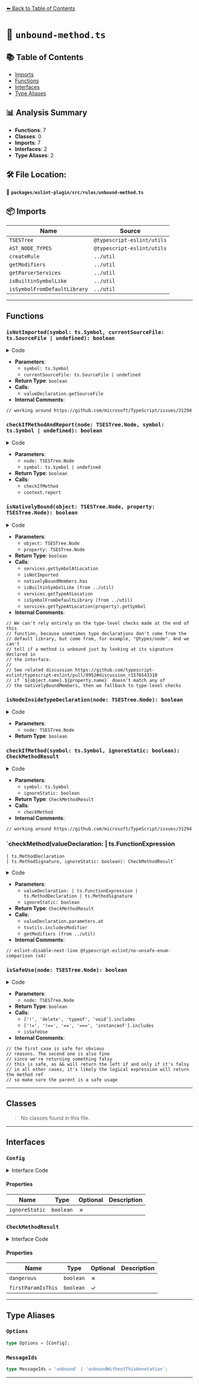 [⬅️ Back to Table of Contents](../../../../index.md)

# 📄 `unbound-method.ts`

## 📚 Table of Contents

- [Imports](#imports)
- [Functions](#functions)
- [Interfaces](#interfaces)
- [Type Aliases](#type-aliases)

## 📊 Analysis Summary

- **Functions**: 7
- **Classes**: 0
- **Imports**: 7
- **Interfaces**: 2
- **Type Aliases**: 2

## 🛠️ File Location:
📂 **`packages/eslint-plugin/src/rules/unbound-method.ts`**

## 📦 Imports

| Name | Source |
|------|--------|
| `TSESTree` | `@typescript-eslint/utils` |
| `AST_NODE_TYPES` | `@typescript-eslint/utils` |
| `createRule` | `../util` |
| `getModifiers` | `../util` |
| `getParserServices` | `../util` |
| `isBuiltinSymbolLike` | `../util` |
| `isSymbolFromDefaultLibrary` | `../util` |


---

## Functions

### `isNotImported(symbol: ts.Symbol, currentSourceFile: ts.SourceFile | undefined): boolean`

<details><summary>Code</summary>

```ts
(
  symbol: ts.Symbol,
  currentSourceFile: ts.SourceFile | undefined,
): boolean => {
  const { valueDeclaration } = symbol;
  if (!valueDeclaration) {
    // working around https://github.com/microsoft/TypeScript/issues/31294
    return false;
  }

  return (
    !!currentSourceFile &&
    currentSourceFile !== valueDeclaration.getSourceFile()
  );
}
```
</details>

- **Parameters**:
  - `symbol: ts.Symbol`
  - `currentSourceFile: ts.SourceFile | undefined`
- **Return Type**: `boolean`
- **Calls**:
  - `valueDeclaration.getSourceFile`
- **Internal Comments**:
```
// working around https://github.com/microsoft/TypeScript/issues/31294
```

### `checkIfMethodAndReport(node: TSESTree.Node, symbol: ts.Symbol | undefined): boolean`

<details><summary>Code</summary>

```ts
function checkIfMethodAndReport(
      node: TSESTree.Node,
      symbol: ts.Symbol | undefined,
    ): boolean {
      if (!symbol) {
        return false;
      }

      const { dangerous, firstParamIsThis } = checkIfMethod(
        symbol,
        ignoreStatic,
      );
      if (dangerous) {
        context.report({
          node,
          messageId:
            firstParamIsThis === false
              ? 'unboundWithoutThisAnnotation'
              : 'unbound',
        });
        return true;
      }
      return false;
    }
```
</details>

- **Parameters**:
  - `node: TSESTree.Node`
  - `symbol: ts.Symbol | undefined`
- **Return Type**: `boolean`
- **Calls**:
  - `checkIfMethod`
  - `context.report`
### `isNativelyBound(object: TSESTree.Node, property: TSESTree.Node): boolean`

<details><summary>Code</summary>

```ts
function isNativelyBound(
      object: TSESTree.Node,
      property: TSESTree.Node,
    ): boolean {
      // We can't rely entirely on the type-level checks made at the end of this
      // function, because sometimes type declarations don't come from the
      // default library, but come from, for example, "@types/node". And we can't
      // tell if a method is unbound just by looking at its signature declared in
      // the interface.
      //
      // See related discussion https://github.com/typescript-eslint/typescript-eslint/pull/8952#discussion_r1576543310
      if (
        object.type === AST_NODE_TYPES.Identifier &&
        property.type === AST_NODE_TYPES.Identifier
      ) {
        const objectSymbol = services.getSymbolAtLocation(object);
        const notImported =
          objectSymbol != null &&
          isNotImported(objectSymbol, currentSourceFile);

        if (
          notImported &&
          nativelyBoundMembers.has(`${object.name}.${property.name}`)
        ) {
          return true;
        }
      }

      // if `${object.name}.${property.name}` doesn't match any of
      // the nativelyBoundMembers, then we fallback to type-level checks
      return (
        isBuiltinSymbolLike(
          services.program,
          services.getTypeAtLocation(object),
          SUPPORTED_GLOBAL_TYPES,
        ) &&
        isSymbolFromDefaultLibrary(
          services.program,
          services.getTypeAtLocation(property).getSymbol(),
        )
      );
    }
```
</details>

- **Parameters**:
  - `object: TSESTree.Node`
  - `property: TSESTree.Node`
- **Return Type**: `boolean`
- **Calls**:
  - `services.getSymbolAtLocation`
  - `isNotImported`
  - `nativelyBoundMembers.has`
  - `isBuiltinSymbolLike (from ../util)`
  - `services.getTypeAtLocation`
  - `isSymbolFromDefaultLibrary (from ../util)`
  - `services.getTypeAtLocation(property).getSymbol`
- **Internal Comments**:
```
// We can't rely entirely on the type-level checks made at the end of this
// function, because sometimes type declarations don't come from the
// default library, but come from, for example, "@types/node". And we can't
// tell if a method is unbound just by looking at its signature declared in
// the interface.
//
// See related discussion https://github.com/typescript-eslint/typescript-eslint/pull/8952#discussion_r1576543310
// if `${object.name}.${property.name}` doesn't match any of
// the nativelyBoundMembers, then we fallback to type-level checks
```

### `isNodeInsideTypeDeclaration(node: TSESTree.Node): boolean`

<details><summary>Code</summary>

```ts
function isNodeInsideTypeDeclaration(node: TSESTree.Node): boolean {
  let parent: TSESTree.Node | undefined = node;
  while ((parent = parent.parent)) {
    if (
      (parent.type === AST_NODE_TYPES.ClassDeclaration && parent.declare) ||
      parent.type === AST_NODE_TYPES.TSAbstractMethodDefinition ||
      parent.type === AST_NODE_TYPES.TSDeclareFunction ||
      parent.type === AST_NODE_TYPES.TSFunctionType ||
      parent.type === AST_NODE_TYPES.TSInterfaceDeclaration ||
      parent.type === AST_NODE_TYPES.TSTypeAliasDeclaration ||
      (parent.type === AST_NODE_TYPES.VariableDeclaration && parent.declare)
    ) {
      return true;
    }
  }
  return false;
}
```
</details>

- **Parameters**:
  - `node: TSESTree.Node`
- **Return Type**: `boolean`
### `checkIfMethod(symbol: ts.Symbol, ignoreStatic: boolean): CheckMethodResult`

<details><summary>Code</summary>

```ts
function checkIfMethod(
  symbol: ts.Symbol,
  ignoreStatic: boolean,
): CheckMethodResult {
  const { valueDeclaration } = symbol;
  if (!valueDeclaration) {
    // working around https://github.com/microsoft/TypeScript/issues/31294
    return { dangerous: false };
  }

  switch (valueDeclaration.kind) {
    case ts.SyntaxKind.PropertyDeclaration:
      return {
        dangerous:
          (valueDeclaration as ts.PropertyDeclaration).initializer?.kind ===
          ts.SyntaxKind.FunctionExpression,
      };
    case ts.SyntaxKind.PropertyAssignment: {
      const assignee = (valueDeclaration as ts.PropertyAssignment).initializer;
      if (assignee.kind !== ts.SyntaxKind.FunctionExpression) {
        return {
          dangerous: false,
        };
      }
      return checkMethod(assignee as ts.FunctionExpression, ignoreStatic);
    }
    case ts.SyntaxKind.MethodDeclaration:
    case ts.SyntaxKind.MethodSignature: {
      return checkMethod(
        valueDeclaration as ts.MethodDeclaration | ts.MethodSignature,
        ignoreStatic,
      );
    }
  }

  return { dangerous: false };
}
```
</details>

- **Parameters**:
  - `symbol: ts.Symbol`
  - `ignoreStatic: boolean`
- **Return Type**: `CheckMethodResult`
- **Calls**:
  - `checkMethod`
- **Internal Comments**:
```
// working around https://github.com/microsoft/TypeScript/issues/31294
```

### `checkMethod(valueDeclaration: | ts.FunctionExpression
    | ts.MethodDeclaration
    | ts.MethodSignature, ignoreStatic: boolean): CheckMethodResult`

<details><summary>Code</summary>

```ts
function checkMethod(
  valueDeclaration:
    | ts.FunctionExpression
    | ts.MethodDeclaration
    | ts.MethodSignature,
  ignoreStatic: boolean,
): CheckMethodResult {
  const firstParam = valueDeclaration.parameters.at(0);
  const firstParamIsThis =
    firstParam?.name.kind === ts.SyntaxKind.Identifier &&
    // eslint-disable-next-line @typescript-eslint/no-unsafe-enum-comparison
    firstParam.name.escapedText === 'this';
  const thisArgIsVoid =
    firstParamIsThis && firstParam.type?.kind === ts.SyntaxKind.VoidKeyword;

  return {
    dangerous:
      !thisArgIsVoid &&
      !(
        ignoreStatic &&
        tsutils.includesModifier(
          getModifiers(valueDeclaration),
          ts.SyntaxKind.StaticKeyword,
        )
      ),
    firstParamIsThis,
  };
}
```
</details>

- **Parameters**:
  - `valueDeclaration: | ts.FunctionExpression
    | ts.MethodDeclaration
    | ts.MethodSignature`
  - `ignoreStatic: boolean`
- **Return Type**: `CheckMethodResult`
- **Calls**:
  - `valueDeclaration.parameters.at`
  - `tsutils.includesModifier`
  - `getModifiers (from ../util)`
- **Internal Comments**:
```
// eslint-disable-next-line @typescript-eslint/no-unsafe-enum-comparison (x4)
```

### `isSafeUse(node: TSESTree.Node): boolean`

<details><summary>Code</summary>

```ts
function isSafeUse(node: TSESTree.Node): boolean {
  const parent = node.parent;

  switch (parent?.type) {
    case AST_NODE_TYPES.IfStatement:
    case AST_NODE_TYPES.ForStatement:
    case AST_NODE_TYPES.MemberExpression:
    case AST_NODE_TYPES.SwitchStatement:
    case AST_NODE_TYPES.UpdateExpression:
    case AST_NODE_TYPES.WhileStatement:
      return true;

    case AST_NODE_TYPES.CallExpression:
      return parent.callee === node;

    case AST_NODE_TYPES.ConditionalExpression:
      return parent.test === node;

    case AST_NODE_TYPES.TaggedTemplateExpression:
      return parent.tag === node;

    case AST_NODE_TYPES.UnaryExpression:
      // the first case is safe for obvious
      // reasons. The second one is also fine
      // since we're returning something falsy
      return ['!', 'delete', 'typeof', 'void'].includes(parent.operator);

    case AST_NODE_TYPES.BinaryExpression:
      return ['!=', '!==', '==', '===', 'instanceof'].includes(parent.operator);

    case AST_NODE_TYPES.AssignmentExpression:
      return (
        parent.operator === '=' &&
        (node === parent.left ||
          (node.type === AST_NODE_TYPES.MemberExpression &&
            node.object.type === AST_NODE_TYPES.Super &&
            parent.left.type === AST_NODE_TYPES.MemberExpression &&
            parent.left.object.type === AST_NODE_TYPES.ThisExpression))
      );

    case AST_NODE_TYPES.ChainExpression:
    case AST_NODE_TYPES.TSNonNullExpression:
    case AST_NODE_TYPES.TSAsExpression:
    case AST_NODE_TYPES.TSTypeAssertion:
      return isSafeUse(parent);

    case AST_NODE_TYPES.LogicalExpression:
      if (parent.operator === '&&' && parent.left === node) {
        // this is safe, as && will return the left if and only if it's falsy
        return true;
      }

      // in all other cases, it's likely the logical expression will return the method ref
      // so make sure the parent is a safe usage
      return isSafeUse(parent);
  }

  return false;
}
```
</details>

- **Parameters**:
  - `node: TSESTree.Node`
- **Return Type**: `boolean`
- **Calls**:
  - `['!', 'delete', 'typeof', 'void'].includes`
  - `['!=', '!==', '==', '===', 'instanceof'].includes`
  - `isSafeUse`
- **Internal Comments**:
```
// the first case is safe for obvious
// reasons. The second one is also fine
// since we're returning something falsy
// this is safe, as && will return the left if and only if it's falsy
// in all other cases, it's likely the logical expression will return the method ref
// so make sure the parent is a safe usage
```


---

## Classes

> No classes found in this file.


---

## Interfaces

### `Config`

<details><summary>Interface Code</summary>

```ts
interface Config {
  ignoreStatic: boolean;
}
```
</details>

#### Properties

| Name | Type | Optional | Description |
|------|------|----------|-------------|
| `ignoreStatic` | `boolean` | ✗ |  |

### `CheckMethodResult`

<details><summary>Interface Code</summary>

```ts
interface CheckMethodResult {
  dangerous: boolean;
  firstParamIsThis?: boolean;
}
```
</details>

#### Properties

| Name | Type | Optional | Description |
|------|------|----------|-------------|
| `dangerous` | `boolean` | ✗ |  |
| `firstParamIsThis` | `boolean` | ✓ |  |


---

## Type Aliases

### `Options`

```ts
type Options = [Config];
```

### `MessageIds`

```ts
type MessageIds = 'unbound' | 'unboundWithoutThisAnnotation';
```


---